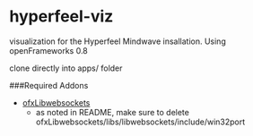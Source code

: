 hyperfeel-viz
=============

visualization for the Hyperfeel Mindwave insallation.  Using openFrameworks 0.8

clone directly into apps/ folder


###Required Addons

* [ofxLibwebsockets](https://github.com/labatrockwell/ofxLibwebsockets)
	* as noted in README, make sure to delete ofxLibwebsockets/libs/libwebsockets/include/win32port